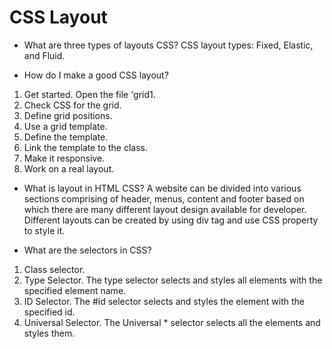 # CSS Layout

- What are three types of layouts CSS?
CSS layout types: Fixed, Elastic, and Fluid.

- How do I make a good CSS layout?

1. Get started. Open the file 'grid1. 
2. Check CSS for the grid. 
3. Define grid positions. 
4. Use a grid template. 
5. Define the template. 
6. Link the template to the class.
7. Make it responsive. 
8. Work on a real layout.

- What is layout in HTML CSS?
A website can be divided into various sections comprising of header, menus, content and footer based on which there are many different layout design available for developer. Different layouts can be created by using div tag and use CSS property to style it.  

- What are the selectors in CSS?

1. Class selector.
2. Type Selector. The type selector selects and styles all elements with the specified element name. 
3. ID Selector. The #id selector selects and styles the element with the specified id.
4. Universal Selector. The Universal * selector selects all the elements and styles them.